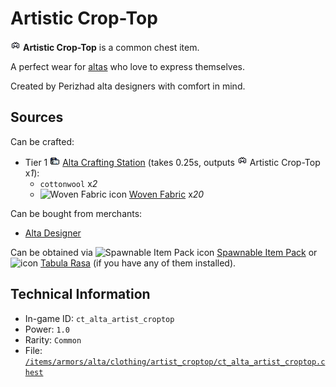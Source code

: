 # Artistic Crop-Top

<img src="https://raw.githubusercontent.com/Ceterai/Enternia/main/items/armors/alta/clothing/artist_croptop/icon.png" alt="Artistic Crop-Top icon" loading="lazy" height="16px" width="auto" /> **Artistic Crop-Top** is a common chest item.

A perfect wear for [altas](https://ceterai.github.io/MyEnternia/Wiki/Tags/Alta) who love to express themselves.

Created by Perizhad alta designers with comfort in mind.

## Sources

Can be crafted:

- Tier 1 ![ ](https://raw.githubusercontent.com/Ceterai/Enternia/main/objects/alta/crafting/crafting_station/icon1.png) [Alta Crafting Station](https://ceterai.github.io/MyEnternia/Wiki/AltaCraftingStation) (takes 0.25s, outputs <img src="https://raw.githubusercontent.com/Ceterai/Enternia/main/items/armors/alta/clothing/artist_croptop/icon.png" alt="Artistic Crop-Top icon" loading="lazy" height="16px" width="auto" /> Artistic Crop-Top x*1*):
  - `cottonwool` x*2*
  - <img src="https://starbounder.org/mediawiki/images/d/db/Woven_Fabric.png" alt="Woven Fabric icon" loading="lazy" height="12px" width="14px" /> [Woven Fabric](https://starbounder.org/Woven_Fabric) x*20*

Can be bought from merchants:

- [Alta Designer](https://ceterai.github.io/MyEnternia/Wiki/AltaDesigner)

Can be obtained via <img src="https://raw.githubusercontent.com/Silverfeelin/Starbound-SpawnableItemPack/master/interface/sip/iconSmall.png" alt="Spawnable Item Pack icon" width="18" height="14"/> [Spawnable Item Pack](https://steamcommunity.com/sharedfiles/filedetails/?id=733665104) or <img src="https://steamuserimages-a.akamaihd.net/ugc/263843960696222713/3EC9A7C005541F7D577EBCB8C5736B4EFC9973D6/" alt="icon" width="8" height="12"/> [Tabula Rasa](https://community.playstarbound.com/resources/the-tabula-rasa.3222/) (if you have any of them installed).

## Technical Information

- In-game ID: `ct_alta_artist_croptop`
- Power: `1.0`
- Rarity: `Common`
- File: [`/items/armors/alta/clothing/artist_croptop/ct_alta_artist_croptop.chest`](https://github.com/Ceterai/Enternia/blob/main/items/armors/alta/clothing/artist_croptop/ct_alta_artist_croptop.chest)

